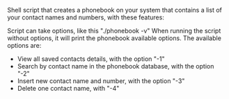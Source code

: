 Shell script that creates a phonebook on your system that contains a list of your contact names and numbers, with these features:

Script can take options, like this "./phonebook -v"
When running the script without options, it will print the phonebook available options. The available options are:

- View all saved contacts details, with the option "-1"
- Search by contact name in the phonebook database, with the option "-2"
- Insert new contact name and number, with the option "-3"
- Delete one contact name, with "-4"

